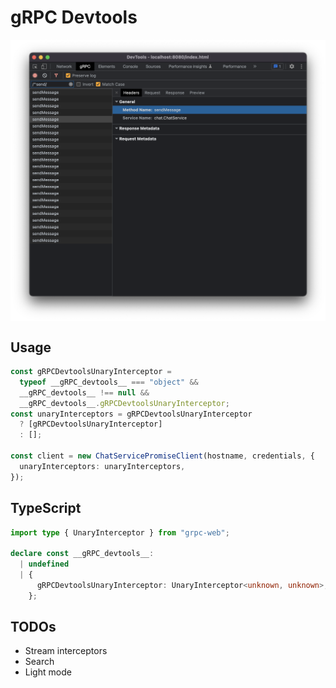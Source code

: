 # gRPC Devtools

<div style="display: flex; justify-content: center;">
  <img src="./demo.png" width='720px'/>
</div>

## Usage

```ts
const gRPCDevtoolsUnaryInterceptor =
  typeof __gRPC_devtools__ === "object" &&
  __gRPC_devtools__ !== null &&
  __gRPC_devtools__.gRPCDevtoolsUnaryInterceptor;
const unaryInterceptors = gRPCDevtoolsUnaryInterceptor
  ? [gRPCDevtoolsUnaryInterceptor]
  : [];

const client = new ChatServicePromiseClient(hostname, credentials, {
  unaryInterceptors: unaryInterceptors,
});
```

## TypeScript

```ts
import type { UnaryInterceptor } from "grpc-web";

declare const __gRPC_devtools__:
  | undefined
  | {
      gRPCDevtoolsUnaryInterceptor: UnaryInterceptor<unknown, unknown>;
    };
```

## TODOs

- Stream interceptors
- Search
- Light mode

